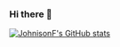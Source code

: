 ### Hi there 👋

[![JohnisonF's GitHub stats](https://github-readme-stats.vercel.app/api?username=JohnisonF?theme=RADICAL)](https://github.com/anuraghazra/github-readme-stats)
